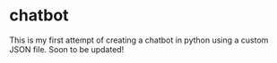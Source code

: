 # chatbot

This is my first attempt of creating a chatbot in python using a custom JSON file. Soon to be updated!
